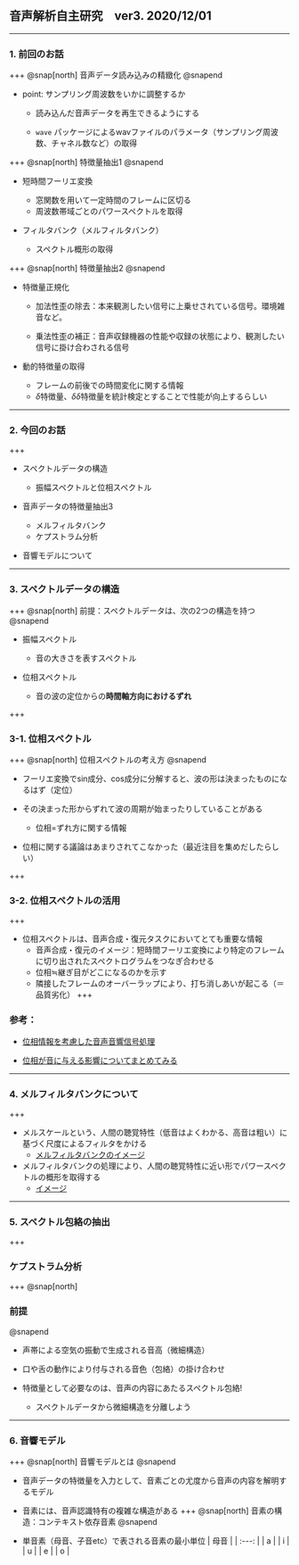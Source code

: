 ## 音声解析自主研究　ver3. 2020/12/01
---
### 1. 前回のお話
+++
@snap[north]
音声データ読み込みの精緻化
@snapend

- point: サンプリング周波数をいかに調整するか

  - 読み込んだ音声データを再生できるようにする

  - `wave` パッケージによるwavファイルのパラメータ（サンプリング周波数、チャネル数など）の取得

+++
@snap[north]
特徴量抽出1
@snapend

- 短時間フーリエ変換
  
  - 窓関数を用いて一定時間のフレームに区切る
  - 周波数帯域ごとのパワースペクトルを取得

- フィルタバンク（メルフィルタバンク）

  - スペクトル概形の取得

+++
@snap[north]
特徴量抽出2
@snapend

- 特徴量正規化

  - 加法性歪の除去：本来観測したい信号に上乗せされている信号。環境雑音など。
  
  - 乗法性歪の補正：音声収録機器の性能や収録の状態により、観測したい信号に掛け合わされる信号

- 動的特徴量の取得

  - フレームの前後での時間変化に関する情報
  - $\delta$特徴量、$\delta\delta$特徴量を統計検定とすることで性能が向上するらしい

---
### 2. 今回のお話
+++
- スペクトルデータの構造

  - 振幅スペクトルと位相スペクトル

- 音声データの特徴量抽出3

  - メルフィルタバンク
  - ケプストラム分析

- 音響モデルについて

---
### 3. スペクトルデータの構造
+++
@snap[north]
前提：スペクトルデータは、次の2つの構造を持つ
@snapend

- 振幅スペクトル
  - 音の大きさを表すスペクトル

- 位相スペクトル
  - 音の波の定位からの**時間軸方向におけるずれ**
  
+++
### 3-1. 位相スペクトル 
+++
@snap[north]
位相スペクトルの考え方
@snapend

- フーリエ変換でsin成分、cos成分に分解すると、波の形は決まったものになるはず（定位）

- その決まった形からずれて波の周期が始まったりしていることがある
  - 位相=ずれ方に関する情報

- 位相に関する議論はあまりされてこなかった（最近注目を集めだしたらしい）

+++
### 3-2. 位相スペクトルの活用 
+++
- 位相スペクトルは、音声合成・復元タスクにおいてとても重要な情報
    - 音声合成・復元のイメージ：短時間フーリエ変換により特定のフレームに切り出されたスペクトログラムをつなぎ合わせる
    - 位相≒継ぎ目がどこになるのかを示す
    - 隣接したフレームのオーバーラップにより、打ち消しあいが起こる（＝品質劣化）
+++
### 参考：

- [位相情報を考慮した音声音響信号処理](https://www.jstage.jst.go.jp/article/jasj/75/3/75_125/_pdf)

- [位相が音に与える影響についてまとめてみる](https://audio-seion.com/phase-description/)

---
### 4. メルフィルタバンクについて
+++
- メルスケールという、人間の聴覚特性（低音はよくわかる、高音は粗い）に基づく尺度によるフィルタをかける
  - [メルフィルタバンクのイメージ](https://qiita.com/tmtakashi_dist/items/eecb705ea48260db0b62)
- メルフィルタバンクの処理により、人間の聴覚特性に近い形でパワースペクトルの概形を取得する
  - [イメージ](http://abcpedia.acoustics.jp/acoustic_feature_2.pdf)
---
### 5. スペクトル包絡の抽出
+++
### ケプストラム分析
+++
@snap[north]
### 前提
@snapend

- 声帯による空気の振動で生成される音高（微細構造）

- 口や舌の動作により付与される音色（包絡）の掛け合わせ

- 特徴量として必要なのは、音声の内容にあたるスペクトル包絡!
    - スペクトルデータから微細構造を分離しよう
---
### 6. 音響モデル
+++
@snap[north]
音響モデルとは
@snapend
- 音声データの特徴量を入力として、音素ごとの尤度から音声の内容を解明するモデル
- 音素には、音声認識特有の複雑な構造がある
+++
@snap[north]
音素の構造：コンテキスト依存音素
@snapend

- 単音素（母音、子音etc）で表される音素の最小単位
| 母音 |
| :---: |
| a |
| i |
| u |
| e |
| o |











